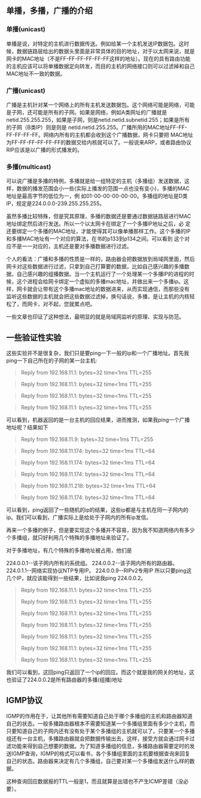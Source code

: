 
## 单播，多播，广播的介绍



### 单播(unicast)


单播是说，对特定的主机进行数据传送。例如给某一个主机发送IP数据包。这时候，数据链路层给出的数据头里面是非常具体的目的地址，对于以太网来说，就是网卡的MAC地址（不是FF-FF-FF-FF-FF-FF这样的地址）。现在的具有路由功能的主机应该可以将单播数据定向转发，而目的主机的网络接口则可以过滤掉和自己MAC地址不一致的数据。


### 广播(unicast)


广播是主机针对某一个网络上的所有主机发送数据包。这个网络可能是网络，可能是子网，还可能是所有的子网。如果是网络，例如A类网址的广播就是 netid.255.255.255，如果是子网，则是netid.netid.subnetid.255；如果是所有的子网（B类IP）则是则是 netid.netid.255.255。广播所用的MAC地址FF-FF-FF-FF-FF-FF。网络内所有的主机都会收到这个广播数据，网卡只要把 MAC地址为FF-FF-FF-FF-FF-FF的数据交给内核就可以了。一般说来ARP，或者路由协议RIP应该是以广播的形式播发的。


### 多播(multicast)


可以说广播是多播的特例，多播就是给一组特定的主机（多播组）发送数据，这样，数据的播发范围会小一些(实际上播发的范围一点也没有变小)，多播的MAC地址是最高字节的低位为一，例 如01-00-00-00-00-00。多播组的地址是D类IP，规定是224.0.0.0-239.255.255.255。

虽然多播比较特殊，但是究其原理，多播的数据还是要通过数据链路层进行MAC地址绑定然后进行发送。所以一个以太网卡在绑定了一个多播IP地址之后，必 定还要绑定一个多播的MAC地址，才能使得其可以像单播那样工作。这个多播的IP和多播MAC地址有一个对应的算法，在书的p133到p134之间。可以看到 这个对应不是一一对应的，主机还是要对多播数据进行过滤。

个人的看法：广播和多播的性质是一样的，路由器会把数据放到局域网里面，然后网卡对这些数据进行过滤，只拿到自己打算要的数据，比如自己感兴趣的多播数据，自己感兴趣的组播数据。当一个主机运行了一个处理某一个多播IP的进程的时候，这个进程会给网卡绑定一个虚拟的多播mac地址，并做出来一个多播ip。这样，网卡就会让带有这个多播mac地址的数据进来，从而实现通信，而那些没有监听这些数据的主机就会把这些数据过滤掉，换句话说，多播，是让主机的内核轻松了，而网卡，对不起，您就累点吧。

一些文章也印证了这种想法，最明显的就是局域网监听的原理、实现与防范。

## 一些验证性实验


这些实验并不是很复杂，我们只是要ping一下一般的ip和一个广播地址。首先我ping一下自己所在的子网的某一台主机:


> Reply from 192.168.11.1: bytes=32 time<1ms TTL=255

> Reply from 192.168.11.1: bytes=32 time<1ms TTL=255

> Reply from 192.168.11.1: bytes=32 time<1ms TTL=255

> Reply from 192.168.11.1: bytes=32 time=1ms TTL=255

可以看到，机器返回的是一台主机的回应结果，进而推测，如果我ping一个广播地址呢？结果如下

> Reply from 192.168.11.9: bytes=32 time=1ms TTL=255

> Reply from 192.168.11.174: bytes=32 time<1ms TTL=64

> Reply from 192.168.11.174: bytes=32 time<1ms TTL=64

> Reply from 192.168.11.174: bytes=32 time<1ms TTL=64

> Reply from 192.168.11.218: bytes=32 time<1ms TTL=64

> Reply from 192.168.11.174: bytes=32 time<1ms TTL=64


可以看到，ping返回了一些随机的ip的结果，这些ip都是与主机在同一子网内的ip。我们可以看到，广播实际上是给处于子网内的所有ip发信。

再来一个多播的例子，但是要实现这个多播并不容易，因为我不知道网络内有多少个多播组，就只好利用几个特殊的多播地址来验证了。

对于多播地址，有几个特殊的多播地址被占用，他们是

224.0.0.1--该子网内所有的系统组。
224.0.0.2--该子网内所有的路由器。
224.0.1.1--网络实现协议NTP专用IP。
224.0.0.9--RIPv2专用IP
所以只要ping这几个IP，就应该能得到一些结果，比如说我ping 224.0.0.2。

> Reply from 192.168.11.1: bytes=32 time<1ms TTL=255
> 
> Reply from 192.168.11.1: bytes=32 time<1ms TTL=255
> 
> Reply from 192.168.11.1: bytes=32 time<1ms TTL=255
> 
> Reply from 192.168.11.1: bytes=32 time<1ms TTL=255
> 
> Reply from 192.168.11.1: bytes=32 time<1ms TTL=255
> 
> Reply from 192.168.11.1: bytes=32 time<1ms TTL=255
> 
> Reply from 192.168.11.1: bytes=32 time<1ms TTL=255

我们可以看到，这回ping只返回了一个ip的回应。而这个就是我的网关的地址，这也验证了224.0.0.2是所有路由器的多播(组播)地址

## IGMP协议

IGMP的作用在于，让其他所有需要知道自己处于哪个多播组的主机和路由器知道自己的状态。一般多播路由器根本不需要知道某一个多播组里面有多少个主机，而只要知道自己的子网内还有没有处于某个多播组的主机就可以了。只要某一个多播组还有一台主机，多播路由器就会把数据传输出去，这样，接受方就会通过网卡过滤功能来得到自己想要的数据。为了知道多播组的信息，多播路由器需要定时的发送IGMP查询，IGMP的格式可以看书，各个多播组里面的主机要根据查询来回复自己的状态。路由器来决定有几个多播组，自己要对某一个多播组发送什么样的数据。

这种查询回应数据报的TTL一般是1，而且就算是出错也不产生ICMP差错（没必要）。
